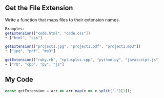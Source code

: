 ## Get the File Extension

Write a function that maps files to their extension names.
```js
Examples:
getExtension(["code.html", "code.css"])
➞ ["html", "css"]

getExtension(["project1.jpg", "project1.pdf", "project1.mp3"])
➞ ["jpg", "pdf", "mp3"]

getExtension(["ruby.rb", "cplusplus.cpp", "python.py", "javascript.js"])
➞ ["rb", "cpp", "py", "js"]
```

## My Code
```js
const getExtension = arr => arr.map(x => x.split(".")[1]);

```
